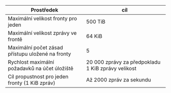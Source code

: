 | Prostředek | cíl |
|----------|---------------|
| Maximální velikost fronty pro jeden | 500 TiB |
| Maximální velikost zprávy ve frontě | 64 KiB |
| Maximální počet zásad přístupu uložené na fronty | 5 |
| Rychlost maximální požadavků na účet úložiště | 20 000 zprávy za předpokladu 1 KiB zprávy velikost |
| Cíl propustnost pro jeden fronty (1 KiB zpráv) | Až 2000 zpráv za sekundu |
